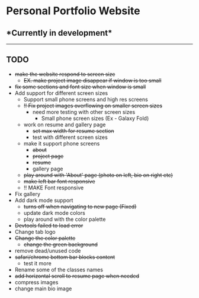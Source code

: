 # Personal Portfolio Website

## \*Currently in development\*

---

## TODO

* ~~make the website respond to screen size~~
  * ~~EX. make project image disappear if window is too small~~
* ~~fix some sections and font size when window is small~~
* Add support for different screen sizes
  * Support small phone screens and high res screens
  * ~~!! Fix project images overflowing on smaller screen sizes~~
    * need more testing with other screen sizes
      * Small phone screen sizes (Ex - Galaxy Fold)
  * work on resume and gallery page
    * ~~set max width for resume section~~
    * test with different screen sizes
  * make it support phone screens
    * ~~about~~
    * ~~project page~~
    * ~~resume~~
    * gallery page
  * ~~play around with 'About' page (photo on left, bio on right etc)~~
  * ~~make left bar font responsive~~
  * !! MAKE Font responsive
* Fix gallery
* Add dark mode support
  * ~~turns off when navigating to new page (Fixed)~~
  * update dark mode colors
  * play around with the color palette
* ~~Devtools failed to load error~~
* Change tab logo
* ~~Change the color palette~~
  * ~~change the green background~~
* remove dead/unused code
* ~~safari/chrome bottom bar blocks content~~
  * test it more
* Rename some of the classes names
* ~~add horizontal scroll to resume page when needed~~
* compress images
* change main bio image
